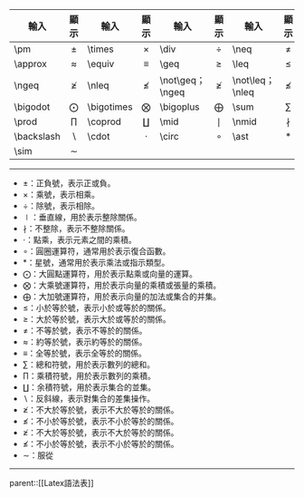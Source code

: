 
| 輸入         |      顯示      | 輸入         |      顯示      | 輸入             |     顯示      | 輸入             |     顯示     |
| ---------- | :----------: | ---------- | :----------: | -------------- | :---------: | -------------- | :--------: |
| \pm        |    $\pm$     | \times     |   $\times$   | \div           |   $\div$    | \neq           |   $\neq$   |
| \approx    |  $\approx$   | \equiv     |   $\equiv$   | \geq           |   $\geq$    | \leq           |   $\leq$   |
| \ngeq      |   $\ngeq$    | \nleq      |   $\nleq$    | \not\geq；\ngeq | $\not \geq$ | \not\leq；\nleq | $\not\leq$ |
| \bigodot   |  $\bigodot$  | \bigotimes | $\bigotimes$ | \bigoplus      | $\bigoplus$ | \sum           |   $\sum$   |
| \prod      |   $\prod$    | \coprod    |  $\coprod$   | \mid           |   $\mid$    | \nmid          |  $\nmid$   |
| \backslash | $\backslash$ | \cdot      |   $\cdot$    | \circ          |   $\circ$   | \ast           |   $\ast$   |
| \sim       |    $\sim$    |            |              |                |             |                |            |
- - -
- $\pm$：正負號，表示正或負。
- $\times$：乘號，表示相乘。
- $\div$：除號，表示相除。
- $\mid$：垂直線，用於表示整除關係。
- $\nmid$：不整除，表示不整除關係。
- $\cdot$：點乘，表示元素之間的乘積。
- $\circ$：圓圈運算符，通常用於表示復合函數。
- $\ast$：星號，通常用於表示乘法或指示類型。
- $\bigodot$：大圓點運算符，用於表示點乘或向量的運算。
- $\bigotimes$：大乘號運算符，用於表示向量的乘積或張量的乘積。
- $\bigoplus$：大加號運算符，用於表示向量的加法或集合的并集。
- $\leq$：小於等於號，表示小於或等於的關係。
- $\geq$：大於等於號，表示大於或等於的關係。
- $\neq$：不等於號，表示不等於的關係。
- $\approx$：約等於號，表示約等於的關係。
- $\equiv$：全等於號，表示全等於的關係。
- $\sum$：總和符號，用於表示數列的總和。
- $\prod$：乘積符號，用於表示數列的乘積。
- $\coprod$：余積符號，用於表示集合的並集。
- $\backslash$：反斜線，表示對集合的差集操作。
- $\ngeq$：不大於等於號，表示不大於等於的關係。
- $\nleq$：不小於等於號，表示不小於等於的關係。
- $\not\geq$：不大於等於號，表示不大於等於的關係。
- $\not\leq$：不小於等於號，表示不小於等於的關係。
- $\sim$：服從
- - -
parent::[[Latex語法表]]